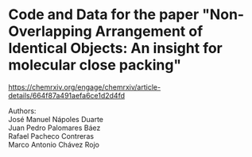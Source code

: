 # Code and Data for the paper "Non-Overlapping Arrangement of Identical Objects: An insight for molecular close packing"
https://chemrxiv.org/engage/chemrxiv/article-details/664f87a491aefa6ce1d2d4fd

Authors:\
José Manuel Nápoles Duarte \
Juan Pedro Palomares Báez \
Rafael Pacheco Contreras \
Marco Antonio Chávez Rojo 

